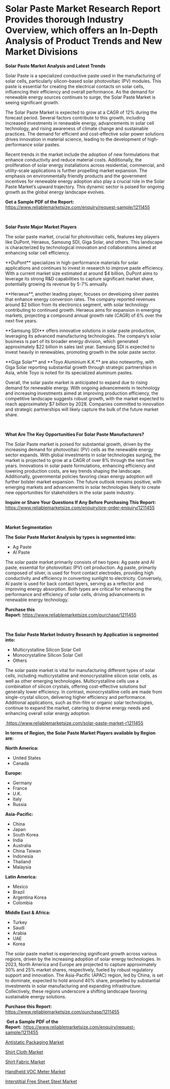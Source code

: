 <p><h1>Solar Paste Market Research Report Provides thorough Industry Overview, which offers an In-Depth Analysis of Product Trends and New Market Divisions</h1></p><p><strong>Solar Paste Market Analysis and Latest Trends</strong></p>
<p><p>Solar Paste is a specialized conductive paste used in the manufacturing of solar cells, particularly silicon-based solar photovoltaic (PV) modules. This paste is essential for creating the electrical contacts on solar cells, influencing their efficiency and overall performance. As the demand for renewable energy sources continues to surge, the Solar Paste Market is seeing significant growth.</p><p>The Solar Paste Market is expected to grow at a CAGR of 12% during the forecast period. Several factors contribute to this growth, including increased investments in renewable energy, advancements in solar cell technology, and rising awareness of climate change and sustainable practices. The demand for efficient and cost-effective solar power solutions drives innovation in material science, leading to the development of high-performance solar pastes.</p><p>Recent trends in the market include the adoption of new formulations that enhance conductivity and reduce material costs. Additionally, the proliferation of solar energy installations across residential, commercial, and utility-scale applications is further propelling market expansion. The emphasis on environmentally friendly products and the government incentives for renewable energy adoption also play a crucial role in the Solar Paste Market’s upward trajectory. This dynamic sector is poised for ongoing growth as the global energy landscape evolves.</p></p>
<p><strong>Get a Sample PDF of the Report:&nbsp;</strong> <a href="https://www.reliablemarketsize.com/enquiry/request-sample/1211455?utm_campaign=1103&utm_medium=2&utm_source=Github&utm_content=ia&utm_term=17122024&utm_id=solar-paste">https://www.reliablemarketsize.com/enquiry/request-sample/1211455</a></p>
<p>&nbsp;</p>
<p><strong>Solar Paste Major Market Players</strong></p>
<p><p>The solar paste market, crucial for photovoltaic cells, features key players like DuPont, Heraeus, Samsung SDI, Giga Solar, and others. This landscape is characterized by technological innovation and collaborations aimed at enhancing solar cell efficiency.</p><p>**DuPont** specializes in high-performance materials for solar applications and continues to invest in research to improve paste efficiency. With a current market size estimated at around $4 billion, DuPont aims to leverage its strong R&D capabilities to capture significant market share, potentially growing its revenue by 5-7% annually.</p><p>**Heraeus**, another leading player, focuses on developing silver pastes that enhance energy conversion rates. The company reported revenues around $2 billion from its electronics segment, with solar technology contributing to continued growth. Heraeus aims for expansion in emerging markets, projecting a compound annual growth rate (CAGR) of 6% over the next five years.</p><p>**Samsung SDI** offers innovative solutions in solar paste production, leveraging its advanced manufacturing technologies. The company’s solar business is part of its broader energy division, which generated approximately $22 billion in sales last year. Samsung SDI is expected to invest heavily in renewables, promoting growth in the solar paste sector.</p><p>**Giga Solar** and **Toyo Aluminium K.K.** are also noteworthy, with Giga Solar reporting substantial growth through strategic partnerships in Asia, while Toyo is noted for its specialized aluminum pastes. </p><p>Overall, the solar paste market is anticipated to expand due to rising demand for renewable energy. With ongoing advancements in technology and increasing investments aimed at improving production efficiency, the competitive landscape suggests robust growth, with the market expected to reach approximately $7 billion by 2028. Companies committed to innovation and strategic partnerships will likely capture the bulk of the future market share.</p></p>
<p>&nbsp;</p>
<p><strong>What Are The Key Opportunities For Solar Paste Manufacturers?</strong></p>
<p><p>The Solar Paste market is poised for substantial growth, driven by the increasing demand for photovoltaic (PV) cells as the renewable energy sector expands. With global investments in solar technologies surging, the market is projected to grow at a CAGR of over 8% through the next five years. Innovations in solar paste formulations, enhancing efficiency and lowering production costs, are key trends shaping the landscape. Additionally, governmental policies favoring clean energy adoption will further bolster market expansion. The future outlook remains positive, with emerging markets and advancements in solar technologies likely to create new opportunities for stakeholders in the solar paste industry.</p></p>
<p><strong>Inquire or Share Your Questions If Any Before Purchasing This Report:</strong> <a href="https://www.reliablemarketsize.com/enquiry/pre-order-enquiry/1211455?utm_campaign=1103&utm_medium=2&utm_source=Github&utm_content=ia&utm_term=17122024&utm_id=solar-paste">https://www.reliablemarketsize.com/enquiry/pre-order-enquiry/1211455</a></p>
<p>&nbsp;</p>
<p><strong>Market Segmentation</strong></p>
<p><strong>The Solar Paste Market Analysis by types is segmented into:</strong></p>
<p><ul><li>Ag Paste</li><li>Al Paste</li></ul></p>
<p><p>The solar paste market primarily consists of two types: Ag paste and Al paste, essential for photovoltaic (PV) cell production. Ag paste, primarily composed of silver, is used for front contact electrodes, providing high conductivity and efficiency in converting sunlight to electricity. Conversely, Al paste is used for back contact layers, serving as a reflector and improving energy absorption. Both types are critical for enhancing the performance and efficiency of solar cells, driving advancements in renewable energy technology.</p></p>
<p><strong>Purchase this Report:&nbsp;</strong><a href="https://www.reliablemarketsize.com/purchase/1211455?utm_campaign=1103&utm_medium=2&utm_source=Github&utm_content=ia&utm_term=17122024&utm_id=solar-paste">https://www.reliablemarketsize.com/purchase/1211455</a></p>
<p>&nbsp;</p>
<p><strong>The Solar Paste Market Industry Research by Application is segmented into:</strong></p>
<p><ul><li>Multicrystalline Silicon Solar Cell</li><li>Monocrystalline Silicon Solar Cell</li><li>Others</li></ul></p>
<p><p>The solar paste market is vital for manufacturing different types of solar cells, including multicrystalline and monocrystalline silicon solar cells, as well as other emerging technologies. Multicrystalline cells use a combination of silicon crystals, offering cost-effective solutions but generally lower efficiency. In contrast, monocrystalline cells are made from single-crystal silicon, delivering higher efficiency and performance. Additional applications, such as thin-film or organic solar technologies, continue to expand the market, catering to diverse energy needs and enhancing overall solar energy adoption.</p></p>
<p><a href="https://www.reliablemarketsize.com/solar-paste-market-r1211455?utm_campaign=1103&utm_medium=2&utm_source=Github&utm_content=ia&utm_term=17122024&utm_id=solar-paste">&nbsp;https://www.reliablemarketsize.com/solar-paste-market-r1211455</a></p>
<p><strong>In terms of Region, the Solar Paste Market Players available by Region are:</strong></p>
<p>
    <p> <strong> North America: </strong>
        <ul>
            <li>United States</li>
            <li>Canada</li>
        </ul>
        </p> 
    <p> <strong> Europe: </strong>
        <ul>
            <li>Germany</li>
            <li>France</li>
            <li>U.K.</li>
            <li>Italy</li>
            <li>Russia</li>
        </ul>
        </p> 
    <p> <strong> Asia-Pacific: </strong>
        <ul>
            <li>China</li>
            <li>Japan</li>
            <li>South Korea</li>
            <li>India</li>
            <li>Australia</li>
            <li>China Taiwan</li>
            <li>Indonesia</li>
            <li>Thailand</li>
            <li>Malaysia</li>
        </ul>
        </p> 
    <p> <strong> Latin America: </strong>
        <ul>
            <li>Mexico</li>
            <li>Brazil</li>
            <li>Argentina Korea</li>
            <li>Colombia</li>
        </ul>
        </p> 
    <p> <strong> Middle East & Africa: </strong>
        <ul>
            <li>Turkey</li>
            <li>Saudi</li>
            <li>Arabia</li>
            <li>UAE</li>
            <li>Korea</li>
        </ul>
    </p>
    </p>
<p><p>The solar paste market is experiencing significant growth across various regions, driven by the increasing adoption of solar energy technologies. In 2023, North America and Europe are projected to capture approximately 30% and 25% market shares, respectively, fueled by robust regulatory support and innovation. The Asia-Pacific (APAC) region, led by China, is set to dominate, expected to hold around 40% share, propelled by substantial investments in solar manufacturing and expanding infrastructure. Collectively, these regions underscore a shifting landscape favoring sustainable energy solutions.</p></p>
<p><strong>Purchase this Report: </strong><a href="https://www.reliablemarketsize.com/purchase/1211455?utm_campaign=1103&utm_medium=2&utm_source=Github&utm_content=ia&utm_term=17122024&utm_id=solar-paste">https://www.reliablemarketsize.com/purchase/1211455</a></p>
<p>&nbsp;<strong>Get a Sample PDF of the Report:&nbsp;&nbsp;</strong><a href="https://www.reliablemarketsize.com/enquiry/request-sample/1211455?utm_campaign=1103&utm_medium=2&utm_source=Github&utm_content=ia&utm_term=17122024&utm_id=solar-paste">https://www.reliablemarketsize.com/enquiry/request-sample/1211455</a></p>
<p><strong></strong></p>
<p><p><a href="https://www.linkedin.com/pulse/a-mkt-nova-vc8zf?utm_campaign=1103&utm_medium=2&utm_source=Github&utm_content=ia&utm_term=17122024&utm_id=solar-paste">Antistatic Packaging Market</a></p><p><a href="https://www.linkedin.com/pulse/shirt-cloth-market-expected-see-strong-growth-competition-56-cagr-tbuie?utm_campaign=1103&utm_medium=2&utm_source=Github&utm_content=ia&utm_term=17122024&utm_id=solar-paste">Shirt Cloth Market</a></p><p><a href="https://www.linkedin.com/pulse/research-examination-onthe-shirt-fabric-marketsize-share-projected-tdbue?utm_campaign=1103&utm_medium=2&utm_source=Github&utm_content=ia&utm_term=17122024&utm_id=solar-paste">Shirt Fabric Market</a></p><p><a href="https://www.linkedin.com/pulse/exploring-growth-potential-handheld-voc-meter-market-key-gg43f?utm_campaign=1103&utm_medium=2&utm_source=Github&utm_content=ia&utm_term=17122024&utm_id=solar-paste">Handheld VOC Meter Market</a></p><p><a href="https://github.com/gdfhhhj/Market-Research-Report-List-6/blob/main/interstitial-free-sheet-steel-market.md?utm_campaign=1103&utm_medium=2&utm_source=Github&utm_content=ia&utm_term=17122024&utm_id=solar-paste">Interstitial Free Sheet Steel Market</a></p></p>